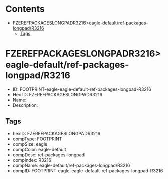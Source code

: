 



Contents
========

* [FZEREFPACKAGESLONGPADR3216>eagle-default/ref-packages-longpad/R3216](#fzerefpackageslongpadr3216eagle-defaultref-packages-longpadr3216)
	* [Tags](#tags)

# FZEREFPACKAGESLONGPADR3216>eagle-default/ref-packages-longpad/R3216

- ID: FOOTPRINT-eagle-eagle-default-ref-packages-longpad-R3216
- Hex ID: FZEREFPACKAGESLONGPADR3216
- Name: 
- Description: 

## Tags

- hexID: FZEREFPACKAGESLONGPADR3216
- oompType: FOOTPRINT
- oompSize: eagle
- oompColor: eagle-default
- oompDesc: ref-packages-longpad
- oompIndex: R3216
- oompName: eagle-default/ref-packages-longpad/R3216
- oompID: FOOTPRINT-eagle-eagle-default-ref-packages-longpad-R3216
